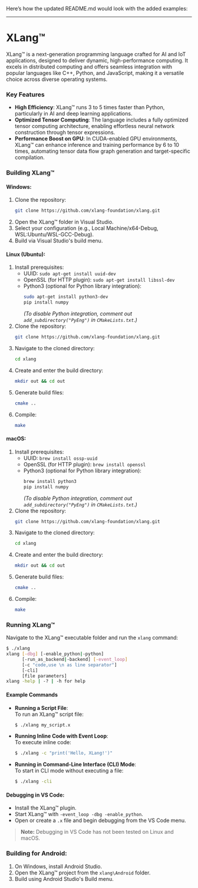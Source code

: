Here’s how the updated README.md would look with the added examples:

---

# XLang™

XLang™ is a next-generation programming language crafted for AI and IoT applications, designed to deliver dynamic, high-performance computing. It excels in distributed computing and offers seamless integration with popular languages like C++, Python, and JavaScript, making it a versatile choice across diverse operating systems.

### Key Features
- **High Efficiency**: XLang™ runs 3 to 5 times faster than Python, particularly in AI and deep learning applications.
- **Optimized Tensor Computing**: The language includes a fully optimized tensor computing architecture, enabling effortless neural network construction through tensor expressions.
- **Performance Boost on GPU**: In CUDA-enabled GPU environments, XLang™ can enhance inference and training performance by 6 to 10 times, automating tensor data flow graph generation and target-specific compilation.

### Building XLang™

#### Windows:
1. Clone the repository: 
    ```bash
    git clone https://github.com/xlang-foundation/xlang.git
    ```
2. Open the XLang™ folder in Visual Studio.
3. Select your configuration (e.g., Local Machine/x64-Debug, WSL:Ubuntu/WSL-GCC-Debug).
4. Build via Visual Studio's build menu.

#### Linux (Ubuntu):
1. Install prerequisites:
    - UUID: `sudo apt-get install uuid-dev`
    - OpenSSL (for HTTP plugin): `sudo apt-get install libssl-dev`
    - Python3 (optional for Python library integration): 
      ```bash
      sudo apt-get install python3-dev
      pip install numpy
      ```
      *(To disable Python integration, comment out `add_subdirectory("PyEng")` in `CMakeLists.txt`.)*
2. Clone the repository: 
    ```bash
    git clone https://github.com/xlang-foundation/xlang.git
    ```
3. Navigate to the cloned directory: 
    ```bash
    cd xlang
    ```
4. Create and enter the build directory:
    ```bash
    mkdir out && cd out
    ```
5. Generate build files: 
    ```bash
    cmake ..
    ```
6. Compile: 
    ```bash
    make
    ```

#### macOS:
1. Install prerequisites:
    - UUID: `brew install ossp-uuid`
    - OpenSSL (for HTTP plugin): `brew install openssl`
    - Python3 (optional for Python library integration): 
      ```bash
      brew install python3
      pip install numpy
      ```
      *(To disable Python integration, comment out `add_subdirectory("PyEng")` in `CMakeLists.txt`.)*
2. Clone the repository: 
    ```bash
    git clone https://github.com/xlang-foundation/xlang.git
    ```
3. Navigate to the cloned directory:
    ```bash
    cd xlang
    ```
4. Create and enter the build directory:
    ```bash
    mkdir out && cd out
    ```
5. Generate build files:
    ```bash
    cmake ..
    ```
6. Compile:
    ```bash
    make
    ```

### Running XLang™

Navigate to the XLang™ executable folder and run the `xlang` command:

```bash
$ ./xlang
xlang [-dbg] [-enable_python|-python]
      [-run_as_backend|-backend] [-event_loop]
      [-c "code,use \n as line separator"]
      [-cli]
      [file parameters]
xlang -help | -? | -h for help
```

#### Example Commands

- **Running a Script File**:  
  To run an XLang™ script file:
  ```bash
  $ ./xlang my_script.x
  ```

- **Running Inline Code with Event Loop**:  
  To execute inline code:
  ```bash
  $ ./xlang -c "print('Hello, XLang!')"
  ```

- **Running in Command-Line Interface (CLI) Mode**:  
  To start in CLI mode without executing a file:
  ```bash
  $ ./xlang -cli
  ```

#### Debugging in VS Code:
- Install the XLang™ plugin.
- Start XLang™ with `-event_loop -dbg -enable_python`.
- Open or create a `.x` file and begin debugging from the VS Code menu.
> **Note:** Debugging in VS Code has not been tested on Linux and macOS.
### Building for Android:
1. On Windows, install Android Studio.
2. Open the XLang™ project from the `xlang\Android` folder.
3. Build using Android Studio's Build menu.
